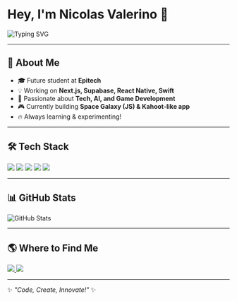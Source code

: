 <h1 align="left">Hey, I'm Nicolas Valerino 👋</h1>

<p align="left">
  <img src="https://readme-typing-svg.demolab.com?font=Fira+Code&weight=500&size=22&pause=1000&color=FFD700&vCenter=true&width=450&height=50&lines=Developer+%7C+Tech+Enthusiast;Passionate+about+code;Let's+build+awesome+stuff!" alt="Typing SVG" />
</p>

---

## 🚀 About Me

- 🎓 Future student at **Epitech**  
- 💡 Working on **Next.js, Supabase, React Native, Swift**  
- 🚀 Passionate about **Tech, AI, and Game Development**  
- 🎮 Currently building **Space Galaxy (JS) & Kahoot-like app**  
- 🔥 Always learning & experimenting!  

---

## 🛠️ Tech Stack

<p align="left">
  <img src="https://img.shields.io/badge/Next.js-000000?style=for-the-badge&logo=nextdotjs&logoColor=white" />
  <img src="https://img.shields.io/badge/Supabase-3ECF8E?style=for-the-badge&logo=supabase&logoColor=white" />
  <img src="https://img.shields.io/badge/Swift-FA7343?style=for-the-badge&logo=swift&logoColor=white" />
  <img src="https://img.shields.io/badge/React_Native-20232A?style=for-the-badge&logo=react&logoColor=61DAFB" />
  <img src="https://img.shields.io/badge/JavaScript-F7DF1E?style=for-the-badge&logo=javascript&logoColor=black" />
</p>

---

## 📊 GitHub Stats

<p align="left">
  <img src="https://github-readme-stats.vercel.app/api?username=nicovlr&show_icons=true&theme=radical&hide_border=true" alt="GitHub Stats" />
</p>

---

## 🌎 Where to Find Me

<p align="left">
  <a href="https://tonportfolio.com">
    <img src="https://img.shields.io/badge/Portfolio-%23171717.svg?style=for-the-badge&logo=firefox&logoColor=white" />
  </a>
  <a href="https://www.linkedin.com/in/nico-vlr123/">
    <img src="https://img.shields.io/badge/LinkedIn-%230A66C2.svg?style=for-the-badge&logo=linkedin&logoColor=white" />
  </a>
</p>

---

✨ _"Code, Create, Innovate!"_ ✨
